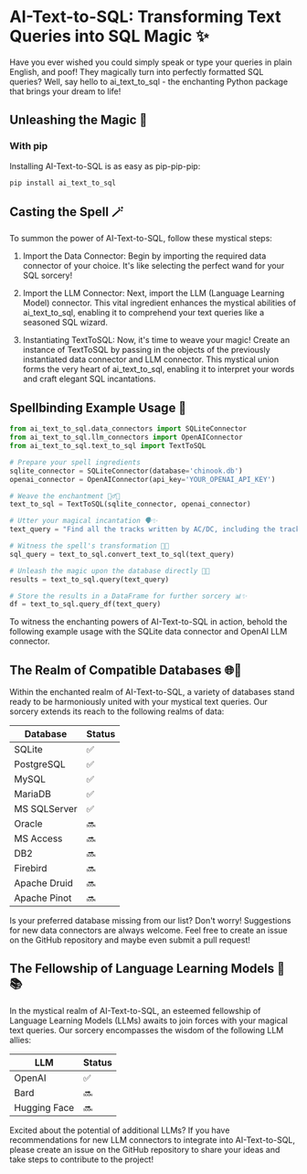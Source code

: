 # AI-Text-to-SQL: Transforming Text Queries into SQL Magic ✨
Have you ever wished you could simply speak or type your queries in plain English, and poof! They magically turn into perfectly formatted SQL queries? Well, say hello to ai_text_to_sql - the enchanting Python package that brings your dream to life!

## Unleashing the Magic 🌟
### With pip

Installing AI-Text-to-SQL is as easy as pip-pip-pip:
```
pip install ai_text_to_sql
```

## Casting the Spell 🪄

To summon the power of AI-Text-to-SQL, follow these mystical steps:
1. Import the Data Connector: Begin by importing the required data connector of your choice. It's like selecting the perfect wand for your SQL sorcery!

2. Import the LLM Connector: Next, import the LLM (Language Learning Model) connector. This vital ingredient enhances the mystical abilities of ai_text_to_sql, enabling it to comprehend your text queries like a seasoned SQL wizard.

3. Instantiating TextToSQL: Now, it's time to weave your magic! Create an instance of TextToSQL by passing in the objects of the previously instantiated data connector and LLM connector. This mystical union forms the very heart of ai_text_to_sql, enabling it to interpret your words and craft elegant SQL incantations.

## Spellbinding Example Usage 🎩

```python
from ai_text_to_sql.data_connectors import SQLiteConnector
from ai_text_to_sql.llm_connectors import OpenAIConnector
from ai_text_to_sql.text_to_sql import TextToSQL

# Prepare your spell ingredients 
sqlite_connector = SQLiteConnector(database='chinook.db')
openai_connector = OpenAIConnector(api_key='YOUR_OPENAI_API_KEY')

# Weave the enchantment 🧙‍♂️✨
text_to_sql = TextToSQL(sqlite_connector, openai_connector)

# Utter your magical incantation 🗣️✨
text_query = "Find all the tracks written by AC/DC, including the track name, album title, and the artist name. Sort the results alphabetically by track name."

# Witness the spell's transformation 🔮✨
sql_query = text_to_sql.convert_text_to_sql(text_query)

# Unleash the magic upon the database directly 💾✨
results = text_to_sql.query(text_query)

# Store the results in a DataFrame for further sorcery 📊✨
df = text_to_sql.query_df(text_query)
```

To witness the enchanting powers of AI-Text-to-SQL in action, behold the following example usage with the SQLite data connector and OpenAI LLM connector.

## The Realm of Compatible Databases 🌐🏰

Within the enchanted realm of AI-Text-to-SQL, a variety of databases stand ready to be harmoniously united with your mystical text queries. Our sorcery extends its reach to the following realms of data:

| Database     | Status  |
|--------------|---------|
| SQLite       | ✅       | 
| PostgreSQL   | ✅       |
| MySQL        | ✅       |   
| MariaDB      | ✅       |   
| MS SQLServer | ✅       |   
| Oracle       | 🔜      |   
| MS Access    | 🔜      |   
| DB2          | 🔜      |   
| Firebird     | 🔜      |   
| Apache Druid | 🔜      |   
| Apache Pinot | 🔜      |

Is your preferred database missing from our list? Don't worry! Suggestions for new data connectors are always welcome. Feel free to create an issue on the GitHub repository and maybe even submit a pull request!

## The Fellowship of Language Learning Models 🧠📚

In the mystical realm of AI-Text-to-SQL, an esteemed fellowship of Language Learning Models (LLMs) awaits to join forces with your magical text queries. Our sorcery encompasses the wisdom of the following LLM allies:

| LLM          | Status  |
|--------------|---------|
| OpenAI       | ✅       |
| Bard         | 🔜      |   
| Hugging Face | 🔜      |   

Excited about the potential of additional LLMs? If you have recommendations for new LLM connectors to integrate into AI-Text-to-SQL, please create an issue on the GitHub repository to share your ideas and take steps to contribute to the project!